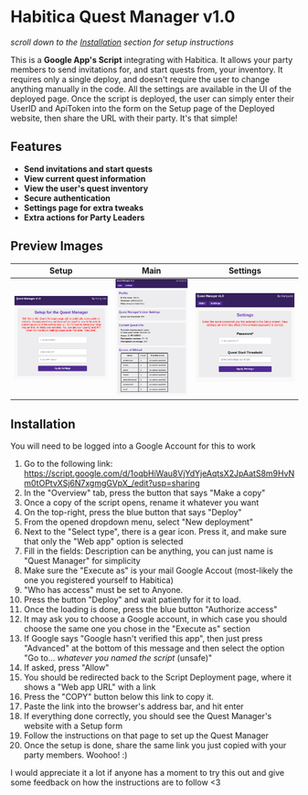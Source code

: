 # Habitica Quest Manager v1.0

*scroll down to the [Installation](#installation) section for setup instructions*

This is a **Google App's Script** integrating with Habitica. It allows your party members to send invitations for, and start quests from, your inventory. It requires only a single deploy, and doesn't require the user to change anything manually in the code. All the settings are available in the UI of the deployed page. Once the script is deployed, the user can simply enter their UserID and ApiToken into the form on the Setup page of the Deployed website, then share the URL with their party. It's that simple! 

## Features
- **Send invitations and start quests**
- **View current quest information**
- **View the user's quest inventory**
- **Secure authentication**
- **Settings page for extra tweaks**
- **Extra actions for Party Leaders**

## Preview Images

Setup | Main | Settings | 
:-:|:-:|:-:
![Setup Page](image-2.png) | ![Main Page](image.png) | ![Settings Page](image-1.png)

## Installation
You will need to be logged into a Google Account for this to work

1. Go to the following link: https://script.google.com/d/1oqbHiWau8VjYdYjeAqtsX2JpAatS8m9HvNm0tOPtvXSj6N7xgmgGVpX_/edit?usp=sharing
2. In the "Overview" tab, press the button that says "Make a copy"
3. Once a copy of the script opens, rename it whatever you want
4. On the top-right, press the blue button that says "Deploy"
5. From the opened dropdown menu, select "New deployment"
6. Next to the "Select type", there is a gear icon. Press it, and make sure that only the "Web app" option is selected
7. Fill in the fields: Description can be anything, you can just name is "Quest Manager" for simplicity
8. Make sure the "Execute as" is your mail Google Accout (most-likely the one you registered yourself to Habitica)
9. "Who has access" must be set to Anyone. 
10. Press the button "Deploy" and wait patiently for it to load. 
11. Once the loading is done, press the blue button "Authorize access"
12. It may ask you to choose a Google account, in which case you should choose the same one you chose in the "Execute as" section
13. If Google says "Google hasn't verified this app", then just press "Advanced" at the bottom of this message and then select the option "Go to... *whatever you named the script* (unsafe)"
14. If asked, press "Allow"
15. You should be redirected back to the Script Deployment page, where it shows a "Web app URL" with a link
16. Press the "COPY" button below this link to copy it. 
17. Paste the link into the browser's address bar, and hit enter
18. If everything done correctly, you should see the Quest Manager's website with a Setup form
19. Follow the instructions on that page to set up the Quest Manager
20. Once the setup is done, share the same link you just copied with your party members. Woohoo! :) 

I would appreciate it a lot if anyone has a moment to try this out and give some feedback on how the instructions are to follow <3
